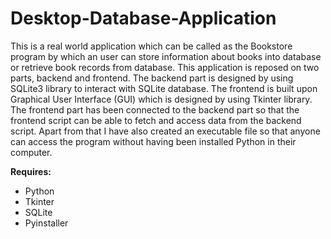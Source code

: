 # Desktop-Database-Application

<p> This is a real world application which can be called as the Bookstore program by which an user can store information about books into database or retrieve book records from database. This application is reposed on two parts, backend and frontend. The backend part is designed by using SQLite3 library to interact with SQLite database. The frontend is built upon Graphical User Interface (GUI) which is designed by using Tkinter library. The frontend part has been connected to the backend part so that the frontend script can be able to fetch and access data from the backend script. Apart from that I have also created an executable file so that anyone can access the program without having been installed Python in their computer. </P>

__Requires:__

 * Python
 * Tkinter
 * SQLite
 * Pyinstaller
